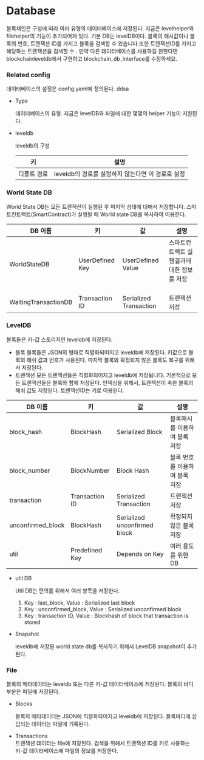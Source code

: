      
# Database <a name="DB"></a>
블록체인은 구성에 따라 여러 유형의 데이터베이스에 저장된다. 지금은 levelhelper와 filehelper의 기능이 추가되어져 있다. 기본 DB는 levelDB이다. 블록의 해시값이나 블록의 번호, 트랜잭션 ID를 가지고 블록을 검색할 수 있습니다.또한 트랜잭션ID를 가지고 해당하는 트랜잭션을 검색할 수 . 만약 다른 데이터베이스를 사용하길 원한다면 blockchainleveldb에서 구현하고 blockchain_db_interface를 수정하세요.
     
### Related config
데이터베이스의 설정은 config.yaml에 정의된다. 
 ddsa
- Type

  데이터베이스의 유형. 지금은 levelDB와 파일에 대한 몇몇의 helper 기능이 지원된다.
     
- leveldb

  leveldb의 구성

  | 키           | 설명                                            |
  | ------------ | --------------------------------------------    |
  | 디폴트 경로   | leveldb의 경로를 설정하지 않는다면 이 경로로 설정  |
  
### World State DB
World State DB는 모든 트랜잭션이 실행된 후 마지막 상태에 대해서 저장합니다. 스마트컨트랙트(SmartContract)가 실행될 때 World state DB를 복사하여 이용한다.

| DB 이름              | 키              | 값                      | 설명                                                         |
| -------------------- | --------------- | ---------------------- | ------------------------------------------------------------ |
| WorldStateDB         | UserDefined Key | UserDefined Value      | 스마트컨트랙트 실행결과에 대한 정보를 저장                      |
| WaitingTransactionDB | Transaction ID  | Serialized Transaction | 트랜잭션 저장                                                 |
  
### LevelDB
블록들은 키-값 스토리지인 leveldb에 저장된다.
     
- 블록
  블록들은 JSON의 형태로 직렬화되어지고 leveldb에 저장된다. 키값으로 블록의 해쉬 값과 번호가 사용된다.
  마지막 블록와 확정되지 않은 블록도 복구를 위해서 저장된다.
     
- 트랜잭션
  모든 트랜잭션들은 직렬화되어지고 leveldb에 저장됩니다. 기본적으로 모든 트랜잭션들은 블록와 함께 저장된다.
  인덱싱을 위해서, 트랜잭션이 속한 블록의 해쉬 값도 저장된다. 트랜잭션ID는 키로 이용된다.


| DB 이름            | 키             | 값                           | 설명                                     |
| ----------------- | -------------- | ---------------------------- | ---------------------------------------- |
| block_hash        | BlockHash      | Serialized Block             | 블록해시를 이용하여 블록 저장              |
| block_number      | BlockNumber    | Block Hash                   | 블록 번호를 이용하여 블록 저장             |
| transaction       | Transaction ID | Serialized Transaction       | 트랜잭션 저장                        |
| unconfirmed_block | BlockHash      | Serialized unconfirmed block | 확정되지 않은 블록 저장                   |
| util              | Predefined Key | Depends on Key               | 여러 용도를 위한 DB                    |
  
- util DB

  Util DB는 편의를 위해서 여러 항목을 저장한다.
  1) Key : last_block, Value : Serialized last block
  2) Key : unconfirmed_block, Value : Serialized unconfirmed block
  3) Key : transaction ID, Value : Blockhash of block that transaction is stored
  
- Snapshot

  leveldb에 저장된 world state db를 복사하기 위해서 LevelDB snapshot이 추가된다.
     
### File
블록의 메타데이터는 leveldb 또는 다른 키-값 데이터베이스에 저장된다. 블록의 바디부분은 파일에 저장된다.
     
- Blocks
  
  블록의 메타데이터는 JSON에 직렬화되어지고 leveldb에 저장된다. 블록바디에 삽입되는 데이터는 파일에 기록된다.
     
- Transactions
     
  트랜잭션 데이터는 file에 저장된다. 검색을 위해서 트랜잭션 ID를 키로 사용하는 키-값 데이터베이스에 파일의 정보를 저장한다.
     
